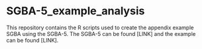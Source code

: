 # SGBA-5_example_analysis
This repository contains the R scripts used to create the appendix example SGBA using the SGBA-5.
The SGBA-5 can be found [LINK] and the example can be found [LINK].
